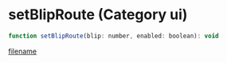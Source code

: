 # setBlipRoute (Category ui)

```js
function setBlipRoute(blip: number, enabled: boolean): void
```

[filename](setBlipRoute_m.md ':include')